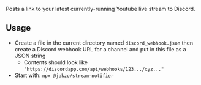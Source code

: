 Posts a link to your latest currently-running Youtube live stream to Discord.

## Usage

- Create a file in the current directory named `discord_webhook.json` then create a Discord webhook URL for a channel and put in this file as a JSON string
  - Contents should look like `"https://discordapp.com/api/webhooks/123.../xyz..."`
- Start with: `npx @jakzo/stream-notifier`
